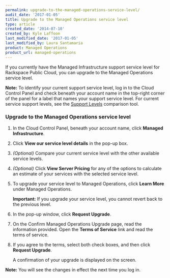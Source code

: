 ```yaml
---
permalink: upgrade-to-the-managed-operations-service-level/
audit_date: '2017-01-05'
title: Upgrade to the Managed Operations service level
type: article
created_date: '2014-07-10'
created_by: Kyle Laffoon
last_modified_date: '2017-01-05'
last_modified_by: Laura Santamaria
product: Managed Operations
product_url: managed-operations
---
```


If you currently have the Managed Infrastructure support service level for
Rackspace Public Cloud, you can upgrade to the Managed Operations service level.

**Note:** To identify your current support service level, log in to the Cloud
Control Panel and check beneath your account name in the top-right corner of the
panel for a label that names your support service level. For current service
support levels, see the [Support Levels](https://www.rackspace.com/openstack/public/service-levels)
comparison tool.

### Upgrade to the Managed Operations service level

1.  In the Cloud Control Panel, beneath your account name, click **Managed
    Infrastructure**.

2.  Click **View our service level details** in the pop-up box.

3.  *(Optional)* Compare your current service level with the other available
    service levels.

4.  *(Optional)* Click **View Server Pricing** for any of the options to
    calculate an estimate of your services with the selected service level.

5.  To upgrade your service level to Managed Operations, click **Learn More**
    under Managed Operations.

    **Important:** If you upgrade your service level, you cannot revert back to
    the previous level.

6.  In the pop-up window, click **Request Upgrade**.

7.  On the Confirm Managed Operations Upgrade page, read the information
    provided. Open the **Terms of Service** link and read the terms of service.

8.  If you agree to the terms, select both check boxes, and then click **Request Upgrade**.

    A confirmation of your upgrade is displayed on the screen.

**Note:** You will see the changes in effect the next time you log in.
